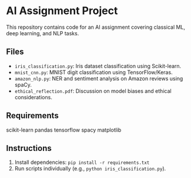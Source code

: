 # AI Assignment Project
This repository contains code for an AI assignment covering classical ML, deep learning, and NLP tasks.

## Files
- `iris_classification.py`: Iris dataset classification using Scikit-learn.
- `mnist_cnn.py`: MNIST digit classification using TensorFlow/Keras.
- `amazon_nlp.py`: NER and sentiment analysis on Amazon reviews using spaCy.
- `ethical_reflection.pdf`: Discussion on model biases and ethical considerations.

## Requirements

scikit-learn
pandas
tensorflow
spacy
matplotlib


## Instructions
1. Install dependencies: `pip install -r requirements.txt`
2. Run scripts individually (e.g., `python iris_classification.py`).
